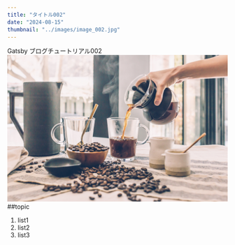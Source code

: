 ```yaml
---
title: "タイトル002"
date: "2024-08-15"
thumbnail: "../images/image_002.jpg"
---
```


Gatsby ブログチュートリアル002
![Sample](../images/image_002.jpg)
##topic

1. list1
2. list2
3. list3